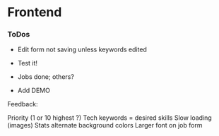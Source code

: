 # Frontend

### ToDos

<!-- * Do a 2 more charts (at least one different). -->

* Edit form not saving unless keywords edited

<!-- - Notes not saving (not getting posted to db) -> conditional logic caused the problem -->

<!-- - Job not adding on first submit (have to reload) - sometimes -->

* Test it!
 - Jobs done; others?

* Add DEMO

<!-- * Might be fixed:

- Logging out deletes user from db (Setup testing .env + variables on Heroku)
- Job not adding on first submit (have to reload) -->


Feedback:

Priority (1 or 10 highest ?)
Tech keywords = desired skills
Slow loading (images)
Stats alternate background colors
Larger font on job form